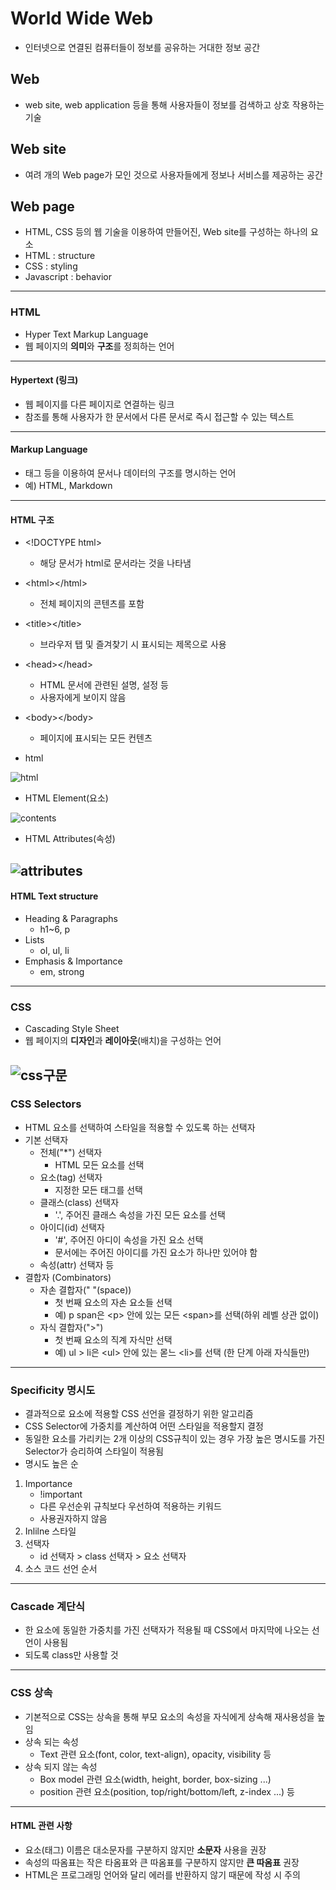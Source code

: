 # World Wide Web
- 인터넷으로 연결된 컴퓨터들이 정보를 공유하는 거대한 정보 공간
## Web
- web site, web application 등을 통해 사용자들이 정보를 검색하고 상호 작용하는 기술
## Web site
- 여려 개의 Web page가 모인 것으로 사용자들에게 정보나 서비스를 제공하는 공간
## Web page
- HTML, CSS 등의 웹 기술을 이용하여 만들어진, Web site를 구성하는 하나의 요소
- HTML : structure
- CSS : styling
- Javascript : behavior
---
### HTML
- Hyper Text Markup Language
- 웹 페이지의 **의미**와 **구조**를 정희하는 언어
---
#### Hypertext (링크)
- 웹 페이지를 다른 페이지로 연결하는 링크
- 참조를 통해 사용자가 한 문서에서 다른 문서로 즉시 접근할 수 있는 텍스트
---
#### Markup Language
- 태그 등을 이용하여 문서나 데이터의 구조를 명시하는 언어
- 예) HTML, Markdown
---
#### HTML 구조
- \<!DOCTYPE html>
  - 해당 문서가 html로 문서라는 것을 나타냄
- \<html>\</html>
  - 전체 페이지의 콘텐츠를 포함
- \<title>\</title>
  - 브라우저 탭 및 즐겨찾기 시 표시되는 제목으로 사용
- \<head>\</head>
  - HTML 문서에 관련된 설명, 설정 등
  - 사용자에게 보이지 않음
- \<body>\</body>
  - 페이지에 표시되는 모든 컨텐츠

- html

![html](/html.JPG)

- HTML Element(요소)

![contents](/contents.JPG)

- HTML Attributes(속성)

![attributes](/attributes.JPG)
---
#### HTML Text structure
- Heading & Paragraphs
  - h1~6, p
- Lists
  - ol, ul, li
- Emphasis & Importance
  - em, strong
---
### CSS
- Cascading Style Sheet
- 웹 페이지의 **디자인**과 **레이아웃**(배치)을 구성하는 언어

![css구문](/css.JPG)
---
### CSS Selectors
- HTML 요소를 선택하여 스타일을 적용할 수 있도록 하는 선택자
- 기본 선택자
  - 전체("*") 선택자
    - HTML 모든 요소를 선택
  - 요소(tag) 선택자
    - 지정한 모든 태그를 선택
  - 클래스(class) 선택자
    - '.', 주어진 클래스 속성을 가진 모든 요소를 선택
  - 아이디(id) 선택자
    - '#', 주어진 아디이 속성을 가진 요소 선택
    - 문서에는 주어진 아이디를 가진 요소가 하나만 있어야 함
  - 속성(attr) 선택자 등
- 결합자 (Combinators)
  - 자손 결합자(" "(space))
    - 첫 번째 요소의 자손 요소들 선택
    - 예) p span은 \<p> 안에 있는 모든 \<span>를 선택(하위 레벨 상관 없이)
  - 자식 결합자(">")
    - 첫 번째 요소의 직계 자식만 선택
    - 예) ul > li은 \<ul> 안에 있는 몯느 \<li>를 선택 (한 단계 아래 자식들만)
---
### Specificity 명시도
- 결과적으로 요소에 적용할 CSS 선언을 결정하기 위한 알고리즘
- CSS Selector에 가중치를 계산하여 어떤 스타일을 적용할지 결정
- 동일한 요소를 가리키는 2개 이상의 CSS규칙이 있는 경우 가장 높은 명시도를 가진 Selector가 승리하여 스타일이 적용됨
- 명시도 높은 순
1. Importance
   - !important
   -  다른 우선순위 규칙보다 우선하여 적용하는 키워드
   -  사용권자하지 않음
2. Inlilne 스타일
3. 선택자
   - id 선택자 > class 선택자 > 요소 선택자
4. 소스 코드 선언 순서
---
### Cascade 계단식
- 한 요소에 동일한 가중치를 가진 선택자가 적용될 때 CSS에서 마지막에 나오는 선언이 사용됨
- 되도록 class만 사용할 것
---
### CSS 상속
- 기본적으로 CSS는 상속을 통해 부모 요소의 속성을 자식에게 상속해 재사용성을 높임
- 상속 되는 속성
  - Text 관련 요소(font, color, text-align), opacity, visibility 등
- 상속 되지 않는 속성
  - Box model 관련 요소(width, height, border, box-sizing ...)
  - position 관련 요소(position, top/right/bottom/left, z-index ...) 등
---
#### HTML 관련 사항
- 요소(태그) 이름은 대소문자를 구분하지 않지만 **소문자** 사용을 권장
- 속성의 따옴표는 작은 타옴표와 큰 따옴표를 구분하지 않지만 **큰 따옴표** 권장
- HTML은 프로그래밍 언어와 달리 에러를 반환하지 않기 때문에 작성 시 주의